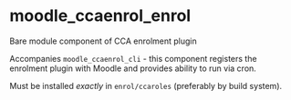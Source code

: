 moodle_ccaenrol_enrol
===================

Bare module component of CCA enrolment plugin

Accompanies `moodle_ccaenrol_cli` - this component registers the enrolment plugin with Moodle and provides ability to run via cron.

Must be installed *exactly* in `enrol/ccaroles` (preferably by build system).
